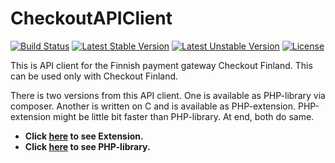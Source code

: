 CheckoutAPIClient
=================

[![Build Status](https://travis-ci.org/Niko9911/CheckoutAPIClient.svg?branch=master)](https://travis-ci.org/niko9911/CheckoutAPIClient) [![Latest Stable Version](https://poser.pugx.org/niko9911/checkout-api-client/v/stable.svg)](https://packagist.org/packages/niko9911/checkout-api-client) [![Latest Unstable Version](https://poser.pugx.org/niko9911/checkout-api-client/v/unstable.svg)](https://packagist.org/packages/niko9911/checkout-api-client) [![License](https://poser.pugx.org/niko9911/checkout-api-client/license.svg)](https://packagist.org/packages/niko9911/checkout-api-client)


This is API client for the Finnish payment gateway Checkout Finland. This can be used
only with Checkout Finland.

There is two versions from this API client. One is available as PHP-library via composer.
Another is written on C and is available as PHP-extension. PHP-extension might be
little bit faster than PHP-library. At end, both do same.

- <b>Click <a href="https://github.com/Niko9911/CheckoutAPIClient/tree/master/extension">here</a> to see Extension.</b>
- <b>Click <a href="https://github.com/Niko9911/CheckoutAPIClient/tree/master/library/CheckoutFinland">here</a> to see PHP-library.</b>